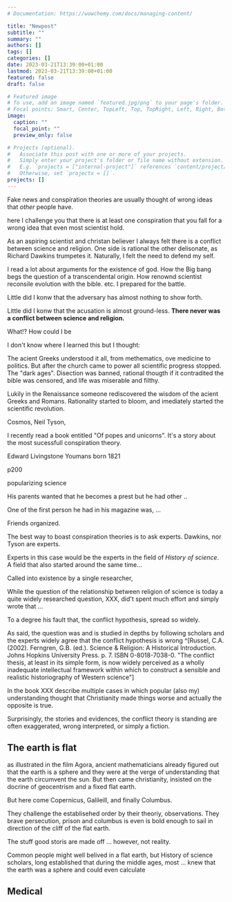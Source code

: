 ```yaml
---
# Documentation: https://wowchemy.com/docs/managing-content/

title: "Newpost"
subtitle: ""
summary: ""
authors: []
tags: []
categories: []
date: 2023-03-21T13:39:00+01:00
lastmod: 2023-03-21T13:39:00+01:00
featured: false
draft: false

# Featured image
# To use, add an image named `featured.jpg/png` to your page's folder.
# Focal points: Smart, Center, TopLeft, Top, TopRight, Left, Right, BottomLeft, Bottom, BottomRight.
image:
  caption: ""
  focal_point: ""
  preview_only: false

# Projects (optional).
#   Associate this post with one or more of your projects.
#   Simply enter your project's folder or file name without extension.
#   E.g. `projects = ["internal-project"]` references `content/project/deep-learning/index.md`.
#   Otherwise, set `projects = []`.
projects: []
---
```


<!-- Conspiration theory -->
Fake news and conspiration theories are usually thought of wrong ideas that _other_ people have. 

here I challenge you that there is at least one conspiration that you fall for a wrong idea that even most scientist hold. 




<!-- my story.  -->

As an aspiring scientist and christan believer
I always felt there is a conflict between science and religion.
One side is rational the other delisonate, as Richard Dawkins trumpetes it. 
Naturally, I felt the need to defend my self. 

I read a lot about arguments for the existence of god.
How the Big bang begs the question of a transcendental origin.
How renownd scientist reconsile evolution with the bible. etc. 
I prepared for the battle.


Little did I konw that the 
adversary has almost nothing to show forth.


Little did I konw that the acusation is almost ground-less.
**There never was a conflict between science and religion.**

What!? How could I be 


<!--Wrong ideas spelled out -->
I don't know where I learned this but I thought:

The acient Greeks understood it all, from methematics, ove medicine to politics. But after the church came to power all scientific progress stopped. The "dark ages". Disection was banned, rational thougth if it contradited the bible was censored, and life was miserable and filthy.

Lukily in the Renaissance someone rediscovered the wisdom of the acient Greeks and Romans. Rationality started to bloom, and imediately started the scientific revolution. 



Cosmos, Neil Tyson, 




<!--The book -->

I recently read a book entitled "Of popes and unicorns". It's a story about the most sucessfull conspiration theory.


<!-- How it started -->

Edward Livingstone Youmans
born 1821

p200

popularizing science

His parents wanted that he becomes a prest but he had other ..




One of the first person he had in his magazine was, ... 


Friends organized. 



<!-- The experts  -->

The best way to boast conspiration theories is to ask experts. 
Dawkins, nor Tyson are experts. 


Experts in this case would be the experts in the field of _History of science_. A field that also started around the same time...


Called into existence by a single researcher, 


While the question of the relationship between religion of science is today a quite widely researched question, XXX, did't spent much effort and simply wrote that  ...

To a degree his fault that, the conflict hypothesis, spread so widely. 

As said, the question was and is studied in depths by following scholars and the experts widely agree that the conflict hypothesis is wrong ^[Russel, C.A. (2002). Ferngren, G.B. (ed.). Science & Religion: A Historical Introduction. Johns Hopkins University Press. p. 7. ISBN 0-8018-7038-0. "The conflict thesis, at least in its simple form, is now widely perceived as a wholly inadequate intellectual framework within which to construct a sensible and realistic historiography of Western science"]



<!-- Before Christianity the world was not scientific -->


In the book XXX describe multiple cases in which popular (also my) understanding thought that Christianity made things worse and actually the opposite is true. 

Surprisingly, the stories and evidences, the conflict theory is standing are often exaggerated, wrong interpreted, or simply a fiction. 


## The earth is flat

as illustrated in the film Agora,
ancient mathematicians already figured out that the earth is a sphere and 
they were at the verge of understanding that the earth circumvent the sun. But then came christianity, insisted on the docrine of geocentrism and a fixed flat earth.

But here come Copernicus, Galileill, and finally Columbus. 

They challenge the establisehed order by their theoriy, observations. They brave persecution, prison and columbus is even is bold enough to sail in direction of the cliff of the flat earth.

The stuff good storis are made off ... however, not reality. 



Common people might well belived in a flat earth, but 
History of science scholars, long established that during the middle ages, most ...
knew that the earth was a sphere and could even calculate 









## Medical

